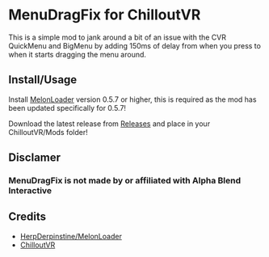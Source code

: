# MenuDragFix for ChilloutVR
This is a simple mod to jank around a bit of an issue with the CVR QuickMenu and BigMenu by adding 150ms of delay from when you press to when it starts dragging the menu around.

## Install/Usage
Install [MelonLoader](https://github.com/HerpDerpinstine/MelonLoader) version 0.5.7 or higher, this is required as the mod has been updated specifically for 0.5.7!

Download the latest release from [Releases](https://github.com/ddakebono/CVRMenuDragFix/releases) and place in your ChilloutVR/Mods folder!

## Disclamer
### MenuDragFix is not made by or affiliated with Alpha Blend Interactive

## Credits
* [HerpDerpinstine/MelonLoader](https://github.com/HerpDerpinstine/MelonLoader)
* [ChilloutVR](https://store.steampowered.com/app/661130/ChilloutVR/)
